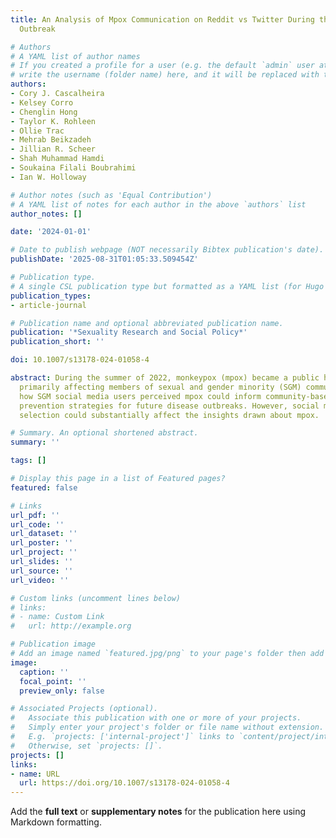 ```yaml
---
title: An Analysis of Mpox Communication on Reddit vs Twitter During the 2022 Mpox
  Outbreak

# Authors
# A YAML list of author names
# If you created a profile for a user (e.g. the default `admin` user at `content/authors/admin/`), 
# write the username (folder name) here, and it will be replaced with their full name and linked to their profile.
authors:
- Cory J. Cascalheira
- Kelsey Corro
- Chenglin Hong
- Taylor K. Rohleen
- Ollie Trac
- Mehrab Beikzadeh
- Jillian R. Scheer
- Shah Muhammad Hamdi
- Soukaina Filali Boubrahimi
- Ian W. Holloway

# Author notes (such as 'Equal Contribution')
# A YAML list of notes for each author in the above `authors` list
author_notes: []

date: '2024-01-01'

# Date to publish webpage (NOT necessarily Bibtex publication's date).
publishDate: '2025-08-31T01:05:33.509454Z'

# Publication type.
# A single CSL publication type but formatted as a YAML list (for Hugo requirements).
publication_types:
- article-journal

# Publication name and optional abbreviated publication name.
publication: '*Sexuality Research and Social Policy*'
publication_short: ''

doi: 10.1007/s13178-024-01058-4

abstract: During the summer of 2022, monkeypox (mpox) became a public health emergency
  primarily affecting members of sexual and gender minority (SGM) communities. Understanding
  how SGM social media users perceived mpox could inform community-based public health
  prevention strategies for future disease outbreaks. However, social media platform
  selection could substantially affect the insights drawn about mpox.

# Summary. An optional shortened abstract.
summary: ''

tags: []

# Display this page in a list of Featured pages?
featured: false

# Links
url_pdf: ''
url_code: ''
url_dataset: ''
url_poster: ''
url_project: ''
url_slides: ''
url_source: ''
url_video: ''

# Custom links (uncomment lines below)
# links:
# - name: Custom Link
#   url: http://example.org

# Publication image
# Add an image named `featured.jpg/png` to your page's folder then add a caption below.
image:
  caption: ''
  focal_point: ''
  preview_only: false

# Associated Projects (optional).
#   Associate this publication with one or more of your projects.
#   Simply enter your project's folder or file name without extension.
#   E.g. `projects: ['internal-project']` links to `content/project/internal-project/index.md`.
#   Otherwise, set `projects: []`.
projects: []
links:
- name: URL
  url: https://doi.org/10.1007/s13178-024-01058-4
---
```


Add the **full text** or **supplementary notes** for the publication here using Markdown formatting.
